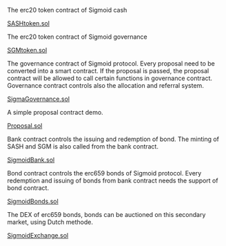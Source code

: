 

The erc20 token contract of Sigmoid cash

[SASHtoken.sol](https://github.com/Sigmoid-Protocol/Sigmoid-main/blob/main/contracts/SASHtoken.sol)



The erc20 token contract of Sigmoid governance 

[SGMtoken.sol](https://github.com/Sigmoid-Protocol/Sigmoid-main/blob/main/contracts/SGMtoken.sol)



The governance contract of Sigmoid protocol. Every proposal need  to be converted into a smart contract. If the proposal is passed, the proposal contract will be allowed to call certain functions in governance contract. Governance contract controls also the allocation and referral system.

[SigmaGovernance.sol](https://github.com/Sigmoid-Protocol/Sigmoid-main/blob/main/contracts/SigmaGovernance.sol)



A simple proposal contract demo.

[Proposal.sol](https://github.com/Sigmoid-Protocol/Sigmoid-main/blob/main/contracts/Proposal.sol)



Bank contract controls the issuing and redemption of bond. The minting of SASH and SGM is also called from the bank contract.

[SigmoidBank.sol](https://github.com/Sigmoid-Protocol/Sigmoid-main/blob/main/contracts/SigmoidBank.sol)



Bond contract controls the erc659 bonds of Sigmoid protocol. Every redemption and issuing of bonds from bank contract needs the support of bond contract. 

[SigmoidBonds.sol](https://github.com/Sigmoid-Protocol/Sigmoid-main/blob/main/contracts/SigmoidBonds.sol)



The DEX of erc659 bonds, bonds can be auctioned on this secondary market, using Dutch methode.

[SigmoidExchange.sol](https://github.com/Sigmoid-Protocol/Sigmoid-main/blob/main/contracts/SigmoidExchange.sol)
